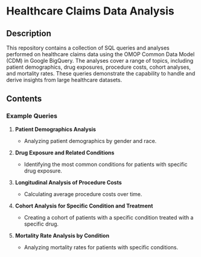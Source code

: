 # Healthcare Claims Data Analysis

## Description
This repository contains a collection of SQL queries and analyses performed on healthcare claims data using the OMOP Common Data Model (CDM) in Google BigQuery. The analyses cover a range of topics, including patient demographics, drug exposures, procedure costs, cohort analyses, and mortality rates. These queries demonstrate the capability to handle and derive insights from large healthcare datasets.

## Contents
### Example Queries
1. **Patient Demographics Analysis**
   - Analyzing patient demographics by gender and race.

2. **Drug Exposure and Related Conditions**
   - Identifying the most common conditions for patients with specific drug exposure.

3. **Longitudinal Analysis of Procedure Costs**
   - Calculating average procedure costs over time.

4. **Cohort Analysis for Specific Condition and Treatment**
   - Creating a cohort of patients with a specific condition treated with a specific drug.

5. **Mortality Rate Analysis by Condition**
   - Analyzing mortality rates for patients with specific conditions.

